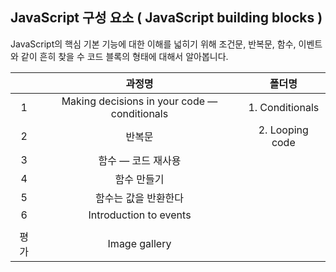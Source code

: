 ## JavaScript 구성 요소 ( JavaScript building blocks )

JavaScript의 핵심 기본 기능에 대한 이해를 넓히기 위해 조건문, 반복문, 함수, 이벤트와 같이 흔히 찾을 수 코드 블록의 형태에 대해서 알아봅니다.

|      |                    과정명                    |     폴더명      |
| :--: | :------------------------------------------: | :-------------: |
|  1   | Making decisions in your code — conditionals | 1. Conditionals |
|  2   |                    반복문                    | 2. Looping code |
|  3   |              함수 — 코드 재사용              |                 |
|  4   |                 함수 만들기                  |                 |
|  5   |             함수는 값을 반환한다             |                 |
|  6   |            Introduction to events            |                 |
|      |
| 평가 |                Image gallery                 |                 |
